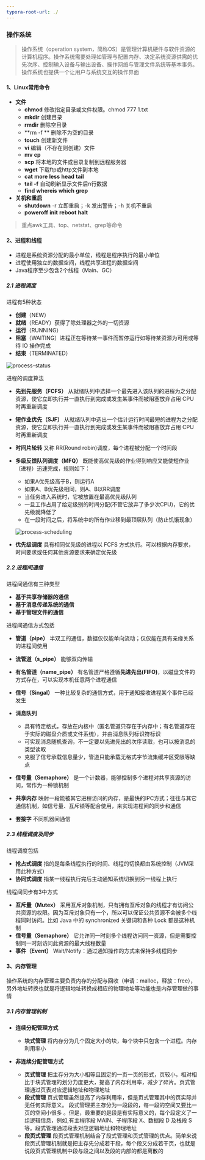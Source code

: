 ```yaml
---
typora-root-url: ./
---
```


### 操作系统

> 操作系统（operation system，简称OS）是管理计算机硬件与软件资源的计算机程序。操作系统需要处理如管理与配置内存、决定系统资源供需的优先次序、控制输入设备与输出设备、操作网络与管理文件系统等基本事务。操作系统也提供一个让用户与系统交互的操作界面

#### 1、Linux常用命令

* **文件**
  * **chmod** 修改指定目录或文件权限。chmod 777 1.txt
  * **mkdir** 创建目录
  * **rmdir** 删除空目录
  * **rm -f ** 删除不为空的目录
  * **touch** 创建新文件
  * **vi** 编辑（不存在则创建）文件
  * **mv** **cp** 
  * **scp** 将本地的文件或目录复制到远程服务器
  * **wget** 下载ftp或http文件到本地
  * **cat** **more** **less** **head** **tail**
  * **tail -f** 自动刷新显示文件后n行数据
  * **find** **whereis** **which** **grep**
* **关机和重启**
  * **shutdown** -r 立即重启；-k 发出警告；-h 关机不重启
  * **poweroff** **init** **reboot** **halt** 

> 重点awk工具、top、netstat、grep等命令

#### 2、进程和线程

* 进程是系统资源分配的最小单位，线程是程序执行的最小单位
* 进程使用独立的数据空间，线程共享进程的数据空间
* Java程序至少包含2个线程（Main、GC）

##### 2.1 进程调度

进程有5种状态

* **创建**（NEW）
* **就绪**（READY）获得了除处理器之外的一切资源
* **运行**（RUNNING）
* **阻塞**（WAITING）进程正在等待某一事件而暂停运行如等待某资源为可用或等待 IO 操作完成
* **结束**（TERMINATED）

![process-status](/images/_1/process-status.jpg)

进程的调度算法

* **先到先服务（FCFS）** 从就绪队列中选择一个最先进入该队列的进程为之分配资源，使它立即执行并一直执行到完成或发生某事件而被阻塞放弃占用 CPU 时再重新调度

* **短作业优先（SJF）** 从就绪队列中选出一个估计运行时间最短的进程为之分配资源，使它立即执行并一直执行到完成或发生某事件而被阻塞放弃占用 CPU 时再重新调度

* **时间片轮转** 又称 RR(Round robin)调度，每个进程被分配一个时间段

* **多级反馈队列调度（MFQ）**  既能使高优先级的作业得到响应又能使短作业（进程）迅速完成，规则如下：

  * 如果A优先级高于B，则运行A
  * 如果A、B优先级相同，则A、B以RR调度
  * 当任务进入系统时，它被放置在最高优先级队列
  * 一旦工作占用了给定级别的时间分配(不管它放弃了多少次CPU)，它的优先级就降低了
  * 在一段时间之后，将系统中的所有作业移到最顶层队列（防止饥饿现象）

  ![process-scheduling](/images/_1/process-scheduling.png)

* **优先级调度** 具有相同优先级的进程以 FCFS 方式执行。可以根据内存要求，时间要求或任何其他资源要求来确定优先级

##### 2.2 进程间通信

进程间通信有三种类型

* **基于共享存储器的通信**
* **基于消息传递系统的通信**
* **基于管理文件的通信**

进程间通信方式包括

* **管道（pipe）** 半双工的通信，数据仅仅能单向流动；仅仅能在具有亲缘关系的进程间使用
* **流管道（s_pipe）** 能够双向传输
* **有名管道（name_pipe）** 有名管道严格遵循**先进先出(FIFO)**，以磁盘文件的方式存在，可以实现本机任意两个进程通信
* **信号（Singal）** 一种比较复杂的通信方式，用于通知接收进程某个事件已经发生
* **消息队列** 
  * 具有特定格式，存放在内核中（匿名管道只存在于内存中；有名管道存在于实际的磁盘介质或文件系统），并由消息队列标识符标识
  * 可实现消息随机查询，不一定要以先进先出的次序读取，也可以按消息的类型读取
  * 克服了信号承载信息量少，管道只能承载无格式字节流集缓冲区受限等缺点

* **信号量（Semaphore）** 是一个计数器，能够控制多个进程对共享资源的访问，常作为一种锁机制
* **共享内存** 映射一段能被其它进程访问的内存，是最快的IPC方式；往往与其它通信机制，如信号量、互斥锁等配合使用，来实现进程间的同步和通信
* **套接字** 不同机器间通信

##### 2.3 线程调度及同步

线程调度包括

* **抢占式调度** 指的是每条线程执行的时间、线程的切换都由系统控制（JVM采用此种方式）
* **协同式调度** 指某一线程执行完后主动通知系统切换到另一线程上执行

线程间同步有3中方式

* **互斥量（Mutex）** 采用互斥对象机制，只有拥有互斥对象的线程才有访问公共资源的权限。因为互斥对象只有一个，所以可以保证公共资源不会被多个线程同时访问。比如 Java 中的 synchronized 关键词和各种 Lock 都是这种机制
* **信号量（Semaphore）** 它允许同一时刻多个线程访问同一资源，但是需要控制同一时刻访问此资源的最大线程数量
* **事件（Event）** Wait/Notify：通过通知操作的方式来保持多线程同步

#### 3、内存管理

操作系统的内存管理主要负责内存的分配与回收（申请：malloc，释放：free），另外地址转换也就是将逻辑地址转换成相应的物理地址等功能也是内存管理做的事情

##### 3.1 内存管理机制

* **连续分配管理方式** 
  * **块式管理** 将内存分为几个固定大小的块，每个块中只包含一个进程。内存利用率小

* **非连续分配管理方式**
  * **页式管理** 把主存分为大小相等且固定的一页一页的形式，页较小，相对相比于块式管理的划分力度更大，提高了内存利用率，减少了碎片。页式管理通过页表对应逻辑地址和物理地址
  * **段式管理** 页式管理虽然提高了内存利用率，但是页式管理其中的页实际并无任何实际意义。 段式管理把主存分为一段段的，每一段的空间又要比一页的空间小很多  。但是，最重要的是段是有实际意义的，每个段定义了一组逻辑信息，例如,有主程序段 MAIN、子程序段 X、数据段 D 及栈段 S 等。段式管理通过段表对应逻辑地址和物理地址
  * **段页式管理** 段页式管理机制结合了段式管理和页式管理的优点。简单来说段页式管理机制就是把主存先分成若干段，每个段又分成若干页，也就是说段页式管理机制中段与段之间以及段的内部的都是离散的

